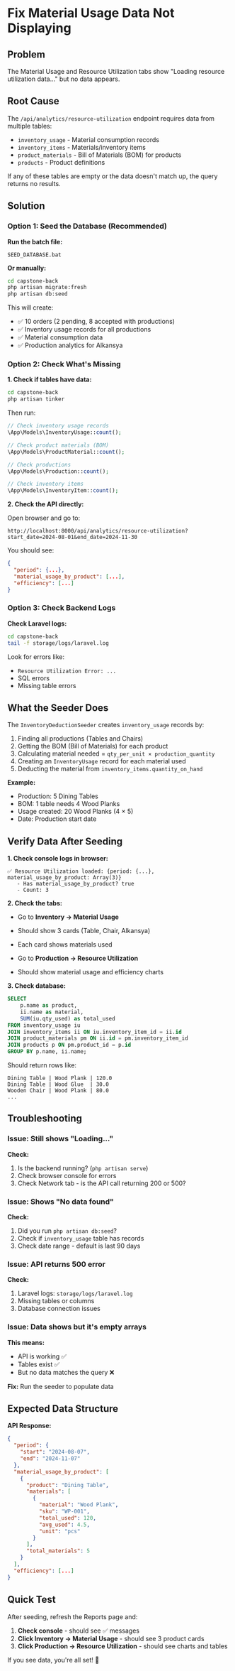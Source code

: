 # Fix Material Usage Data Not Displaying

## Problem
The Material Usage and Resource Utilization tabs show "Loading resource utilization data..." but no data appears.

## Root Cause
The `/api/analytics/resource-utilization` endpoint requires data from multiple tables:
- `inventory_usage` - Material consumption records
- `inventory_items` - Materials/inventory items  
- `product_materials` - Bill of Materials (BOM) for products
- `products` - Product definitions

If any of these tables are empty or the data doesn't match up, the query returns no results.

## Solution

### Option 1: Seed the Database (Recommended)

**Run the batch file:**
```batch
SEED_DATABASE.bat
```

**Or manually:**
```bash
cd capstone-back
php artisan migrate:fresh
php artisan db:seed
```

This will create:
- ✅ 10 orders (2 pending, 8 accepted with productions)
- ✅ Inventory usage records for all productions
- ✅ Material consumption data
- ✅ Production analytics for Alkansya

### Option 2: Check What's Missing

**1. Check if tables have data:**
```bash
cd capstone-back
php artisan tinker
```

Then run:
```php
// Check inventory usage records
\App\Models\InventoryUsage::count();

// Check product materials (BOM)
\App\Models\ProductMaterial::count();

// Check productions
\App\Models\Production::count();

// Check inventory items
\App\Models\InventoryItem::count();
```

**2. Check the API directly:**

Open browser and go to:
```
http://localhost:8000/api/analytics/resource-utilization?start_date=2024-08-01&end_date=2024-11-30
```

You should see:
```json
{
  "period": {...},
  "material_usage_by_product": [...],
  "efficiency": [...]
}
```

### Option 3: Check Backend Logs

**Check Laravel logs:**
```bash
cd capstone-back
tail -f storage/logs/laravel.log
```

Look for errors like:
- `Resource Utilization Error: ...`
- SQL errors
- Missing table errors

## What the Seeder Does

The `InventoryDeductionSeeder` creates `inventory_usage` records by:

1. Finding all productions (Tables and Chairs)
2. Getting the BOM (Bill of Materials) for each product
3. Calculating material needed = `qty_per_unit × production_quantity`
4. Creating an `InventoryUsage` record for each material used
5. Deducting the material from `inventory_items.quantity_on_hand`

**Example:**
- Production: 5 Dining Tables
- BOM: 1 table needs 4 Wood Planks
- Usage created: 20 Wood Planks (4 × 5)
- Date: Production start date

## Verify Data After Seeding

**1. Check console logs in browser:**
```
✅ Resource Utilization loaded: {period: {...}, material_usage_by_product: Array(3)}
   - Has material_usage_by_product? true
   - Count: 3
```

**2. Check the tabs:**
- Go to **Inventory → Material Usage**
- Should show 3 cards (Table, Chair, Alkansya)
- Each card shows materials used

- Go to **Production → Resource Utilization**
- Should show material usage and efficiency charts

**3. Check database:**
```sql
SELECT 
    p.name as product,
    ii.name as material,
    SUM(iu.qty_used) as total_used
FROM inventory_usage iu
JOIN inventory_items ii ON iu.inventory_item_id = ii.id
JOIN product_materials pm ON ii.id = pm.inventory_item_id
JOIN products p ON pm.product_id = p.id
GROUP BY p.name, ii.name;
```

Should return rows like:
```
Dining Table | Wood Plank | 120.0
Dining Table | Wood Glue  | 30.0
Wooden Chair | Wood Plank | 80.0
...
```

## Troubleshooting

### Issue: Still shows "Loading..."
**Check:**
1. Is the backend running? (`php artisan serve`)
2. Check browser console for errors
3. Check Network tab - is the API call returning 200 or 500?

### Issue: Shows "No data found"
**Check:**
1. Did you run `php artisan db:seed`?
2. Check if `inventory_usage` table has records
3. Check date range - default is last 90 days

### Issue: API returns 500 error
**Check:**
1. Laravel logs: `storage/logs/laravel.log`
2. Missing tables or columns
3. Database connection issues

### Issue: Data shows but it's empty arrays
**This means:**
- API is working ✅
- Tables exist ✅
- But no data matches the query ❌

**Fix:** Run the seeder to populate data

## Expected Data Structure

**API Response:**
```json
{
  "period": {
    "start": "2024-08-07",
    "end": "2024-11-07"
  },
  "material_usage_by_product": [
    {
      "product": "Dining Table",
      "materials": [
        {
          "material": "Wood Plank",
          "sku": "WP-001",
          "total_used": 120,
          "avg_used": 4.5,
          "unit": "pcs"
        }
      ],
      "total_materials": 5
    }
  ],
  "efficiency": [...]
}
```

## Quick Test

After seeding, refresh the Reports page and:

1. **Check console** - should see ✅ messages
2. **Click Inventory → Material Usage** - should see 3 product cards
3. **Click Production → Resource Utilization** - should see charts and tables

If you see data, you're all set! 🎉
